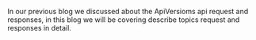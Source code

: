 In our previous blog we discussed about the ApiVersioms api request and responses, in this blog we will be covering describe topics request and responses in detail.